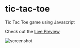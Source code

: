 # tic-tac-toe
Tic Tac Toe game using Javascript

Check out the [Live Preview](https://jaysan0.github.io/tic-tac-toe/)

![screenshot](https://user-images.githubusercontent.com/96383676/190216073-20006dce-34c4-4c28-88c8-2d73024fe26a.png)
